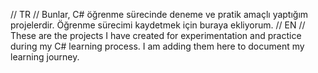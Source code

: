 // TR //
Bunlar, C# öğrenme sürecinde deneme ve pratik amaçlı yaptığım projelerdir. 
Öğrenme sürecimi kaydetmek için buraya ekliyorum. 
// EN //
These are the projects I have created for experimentation and practice during my C# learning process. 
I am adding them here to document my learning journey.
